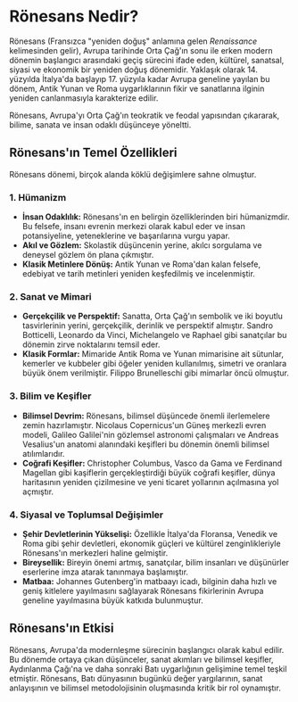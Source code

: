 # Rönesans Nedir?

Rönesans (Fransızca "yeniden doğuş" anlamına gelen *Renaissance* kelimesinden gelir), Avrupa tarihinde Orta Çağ'ın sonu ile erken modern dönemin başlangıcı arasındaki geçiş sürecini ifade eden, kültürel, sanatsal, siyasi ve ekonomik bir yeniden doğuş dönemidir. Yaklaşık olarak 14. yüzyılda İtalya'da başlayıp 17. yüzyıla kadar Avrupa geneline yayılan bu dönem, Antik Yunan ve Roma uygarlıklarının fikir ve sanatlarına ilginin yeniden canlanmasıyla karakterize edilir.

Rönesans, Avrupa'yı Orta Çağ'ın teokratik ve feodal yapısından çıkararak, bilime, sanata ve insan odaklı düşünceye yöneltti.

## Rönesans'ın Temel Özellikleri

Rönesans dönemi, birçok alanda köklü değişimlere sahne olmuştur.

### 1. Hümanizm

*   **İnsan Odaklılık:** Rönesans'ın en belirgin özelliklerinden biri hümanizmdir. Bu felsefe, insanı evrenin merkezi olarak kabul eder ve insan potansiyeline, yeteneklerine ve başarılarına vurgu yapar.
*   **Akıl ve Gözlem:** Skolastik düşüncenin yerine, akılcı sorgulama ve deneysel gözlem ön plana çıkmıştır.
*   **Klasik Metinlere Dönüş:** Antik Yunan ve Roma'dan kalan felsefe, edebiyat ve tarih metinleri yeniden keşfedilmiş ve incelenmiştir.

### 2. Sanat ve Mimari

*   **Gerçekçilik ve Perspektif:** Sanatta, Orta Çağ'ın sembolik ve iki boyutlu tasvirlerinin yerini, gerçekçilik, derinlik ve perspektif almıştır. Sandro Botticelli, Leonardo da Vinci, Michelangelo ve Raphael gibi sanatçılar bu dönemin zirve noktalarını temsil eder.
*   **Klasik Formlar:** Mimaride Antik Roma ve Yunan mimarisine ait sütunlar, kemerler ve kubbeler gibi öğeler yeniden kullanılmış, simetri ve oranlara büyük önem verilmiştir. Filippo Brunelleschi gibi mimarlar öncü olmuştur.

### 3. Bilim ve Keşifler

*   **Bilimsel Devrim:** Rönesans, bilimsel düşüncede önemli ilerlemelere zemin hazırlamıştır. Nicolaus Copernicus'un Güneş merkezli evren modeli, Galileo Galilei'nin gözlemsel astronomi çalışmaları ve Andreas Vesalius'un anatomi alanındaki keşifleri bu dönemin önemli bilimsel atılımlarıdır.
*   **Coğrafi Keşifler:** Christopher Columbus, Vasco da Gama ve Ferdinand Magellan gibi kaşiflerin gerçekleştirdiği büyük coğrafi keşifler, dünya haritasının yeniden çizilmesine ve yeni ticaret yollarının açılmasına yol açmıştır.

### 4. Siyasal ve Toplumsal Değişimler

*   **Şehir Devletlerinin Yükselişi:** Özellikle İtalya'da Floransa, Venedik ve Roma gibi şehir devletleri, ekonomik güçleri ve kültürel zenginlikleriyle Rönesans'ın merkezleri haline gelmiştir.
*   **Bireysellik:** Bireyin önemi artmış, sanatçılar, bilim insanları ve düşünürler eserlerine imza atarak tanınmaya başlamıştır.
*   **Matbaa:** Johannes Gutenberg'in matbaayı icadı, bilginin daha hızlı ve geniş kitlelere yayılmasını sağlayarak Rönesans fikirlerinin Avrupa geneline yayılmasına büyük katkıda bulunmuştur.

## Rönesans'ın Etkisi

Rönesans, Avrupa'da modernleşme sürecinin başlangıcı olarak kabul edilir. Bu dönemde ortaya çıkan düşünceler, sanat akımları ve bilimsel keşifler, Aydınlanma Çağı'na ve daha sonraki Batı uygarlığının gelişimine temel teşkil etmiştir. Rönesans, Batı dünyasının bugünkü değer yargılarının, sanat anlayışının ve bilimsel metodolojisinin oluşmasında kritik bir rol oynamıştır.
